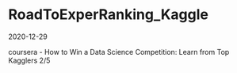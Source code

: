 # RoadToExperRanking_Kaggle

2020-12-29 

coursera - How to Win a Data Science Competition: Learn from Top Kagglers  2/5
